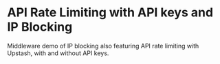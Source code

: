 # API Rate Limiting with API keys and IP Blocking

Middleware demo of IP blocking also featuring API rate limiting with Upstash, with and without API keys.
